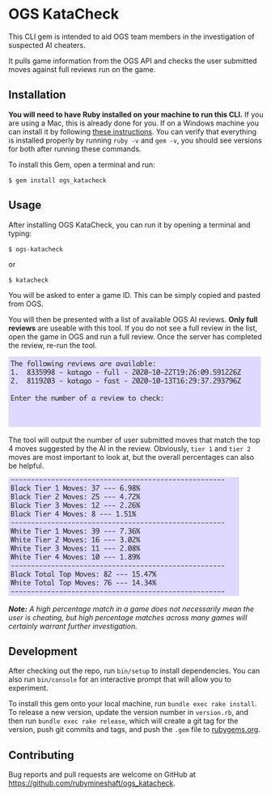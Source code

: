 # OGS KataCheck

This CLI gem is intended to aid OGS team members in the investigation of suspected AI cheaters.

It pulls game information from the OGS API and checks the user submitted moves against full reviews run on the game.

## Installation

**You will need to have Ruby installed on your machine to run this CLI.** If you are using a Mac, this is already done for you. If on a Windows machine you can install it by following [these instructions](https://stackify.com/install-ruby-on-windows-everything-you-need-to-get-going/). You can verify that everything is installed properly by running `ruby -v` and `gem -v`, you should see versions for both after running these commands. 

To install this Gem, open a terminal and run:

    $ gem install ogs_katacheck

## Usage

After installing OGS KataCheck, you can run it by opening a terminal and typing:

    $ ogs-katacheck

or

    $ katacheck

You will be asked to enter a game ID. This can be simply copied and pasted from OGS.

You will then be presented with a list of available OGS AI reviews. **Only full reviews** are useable with this tool.  If you do not see a full review in the list, open the game in OGS and run a full review. Once the server has completed the review, re-run the tool.

![Review Selection](https://github.com/RubyMineshaft/ogs_katacheck/blob/main/images/reviews.png)

The tool will output the number of user submitted moves that match the top 4 moves suggested by the AI in the review. Obviously, `tier 1` and `tier 2` moves are most important to look at, but the overall percentages can also be helpful.

![Output Example](https://github.com/RubyMineshaft/ogs_katacheck/blob/main/images/output.png)

***Note:** A high percentage match in a game does not necessarily mean the user is cheating, but high percentage matches across many games will certainly warrant further investigation.*

## Development

After checking out the repo, run `bin/setup` to install dependencies. You can also run `bin/console` for an interactive prompt that will allow you to experiment.

To install this gem onto your local machine, run `bundle exec rake install`. To release a new version, update the version number in `version.rb`, and then run `bundle exec rake release`, which will create a git tag for the version, push git commits and tags, and push the `.gem` file to [rubygems.org](https://rubygems.org).

## Contributing

Bug reports and pull requests are welcome on GitHub at https://github.com/rubymineshaft/ogs_katacheck.

